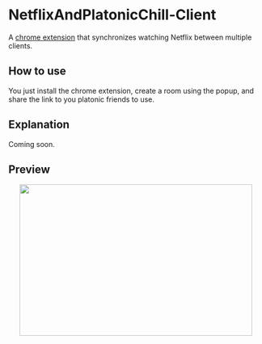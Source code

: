 # NetflixAndPlatonicChill-Client

A [chrome extension](https://chrome.google.com/webstore/detail/netflix-and-platonic-chil/dbamcdhalodonknionekdhlkdelakbfb) that synchronizes watching Netflix between multiple clients.

## How to use

You just install the chrome extension, create a room using the popup, and share the link to you platonic friends to use.

## Explanation

Coming soon.

## Preview

<p align="center">
  <img width="460" height="300" src="https://media.giphy.com/media/YlYsVO0qLnutYACu62/giphy.gif">
</p>
